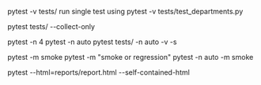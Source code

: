 pytest -v tests/
run single test using 
pytest -v tests/test_departments.py


pytest tests/ --collect-only

pytest -n 4
pytest -n auto
pytest tests/ -n auto -v -s

pytest -m smoke
pytest -m "smoke or regression"
pytest -n auto -m smoke

pytest --html=reports/report.html --self-contained-html